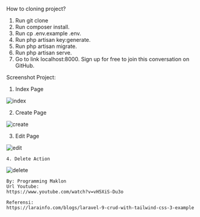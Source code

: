 
How to cloning project?
1. Run git clone <my-cool-project>
2. Run composer install.
3. Run cp .env.example .env.
4. Run php artisan key:generate.
5. Run php artisan migrate.
6. Run php artisan serve.
7. Go to link localhost:8000. Sign up for free to join this conversation on GitHub.
    
Screenshot Project:
    
   1. Index Page
    
   ![index](https://user-images.githubusercontent.com/88584119/153749071-931f03bb-8845-49b4-a58d-bedf3042a665.png)

   2. Create Page
    
   ![create](https://user-images.githubusercontent.com/88584119/153749084-6a0dec09-d9c6-47ea-b81f-942a6852721b.png)

   3. Edit Page
    
   ![edit](https://user-images.githubusercontent.com/88584119/153749104-2070e4b0-036f-4ec1-a5b8-347183e48617.png)

    4. Delete Action
    
   ![delete](https://user-images.githubusercontent.com/88584119/153749245-b77a2b4f-25c5-4669-afdb-657e25bae1b9.png)


    
    By: Programming Maklon
    Url Youtube:
    https://www.youtube.com/watch?v=vH5XiS-Du3o
    
    Referensi:
    https://larainfo.com/blogs/laravel-9-crud-with-tailwind-css-3-example
    
    
